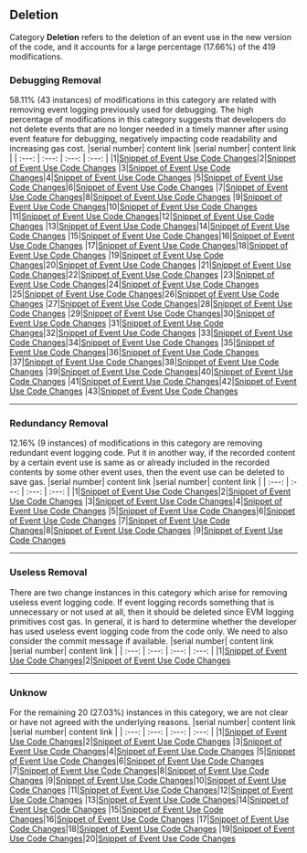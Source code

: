 ## Deletion
Category **Deletion** refers to the deletion of an event use in the new version of the code, and it accounts for a large percentage (17.66\%) of the 419 modifications.

### Debugging Removal
58.11\% (43 instances) of modifications in this category are related with removing event logging previously used for debugging. The high percentage
of modifications in this category suggests that developers do not delete events that are no longer needed in a timely manner after using event feature for debugging, negatively impacting code readability and increasing gas cost. 
|serial number|  content link  |serial number|  content link  |
|    :---:    |      :---:     |    :---:    |      :---:     |
|1|[Snippet of Event Use Code Changes](https://mingbaile.github.io/Solidity-Event-Study/Event-Evolution/Deletion/Debugging%20Removal/1.html)|2|[Snippet of Event Use Code Changes](https://mingbaile.github.io/Solidity-Event-Study/Event-Evolution/Deletion/Debugging%20Removal/2.html)
|3|[Snippet of Event Use Code Changes](https://mingbaile.github.io/Solidity-Event-Study/Event-Evolution/Deletion/Debugging%20Removal/3.html)|4|[Snippet of Event Use Code Changes](https://mingbaile.github.io/Solidity-Event-Study/Event-Evolution/Deletion/Debugging%20Removal/4.html)
|5|[Snippet of Event Use Code Changes](https://mingbaile.github.io/Solidity-Event-Study/Event-Evolution/Deletion/Debugging%20Removal/5.html)|6|[Snippet of Event Use Code Changes](https://mingbaile.github.io/Solidity-Event-Study/Event-Evolution/Deletion/Debugging%20Removal/6.html)
|7|[Snippet of Event Use Code Changes](https://mingbaile.github.io/Solidity-Event-Study/Event-Evolution/Deletion/Debugging%20Removal/7.html)|8|[Snippet of Event Use Code Changes](https://mingbaile.github.io/Solidity-Event-Study/Event-Evolution/Deletion/Debugging%20Removal/8.html)
|9|[Snippet of Event Use Code Changes](https://mingbaile.github.io/Solidity-Event-Study/Event-Evolution/Deletion/Debugging%20Removal/9.html)|10|[Snippet of Event Use Code Changes](https://mingbaile.github.io/Solidity-Event-Study/Event-Evolution/Deletion/Debugging%20Removal/10.html)
|11|[Snippet of Event Use Code Changes](https://mingbaile.github.io/Solidity-Event-Study/Event-Evolution/Deletion/Debugging%20Removal/11.html)|12|[Snippet of Event Use Code Changes](https://mingbaile.github.io/Solidity-Event-Study/Event-Evolution/Deletion/Debugging%20Removal/12.html)
|13|[Snippet of Event Use Code Changes](https://mingbaile.github.io/Solidity-Event-Study/Event-Evolution/Deletion/Debugging%20Removal/13.html)|14|[Snippet of Event Use Code Changes](https://mingbaile.github.io/Solidity-Event-Study/Event-Evolution/Deletion/Debugging%20Removal/14.html)
|15|[Snippet of Event Use Code Changes](https://mingbaile.github.io/Solidity-Event-Study/Event-Evolution/Deletion/Debugging%20Removal/15.html)|16|[Snippet of Event Use Code Changes](https://mingbaile.github.io/Solidity-Event-Study/Event-Evolution/Deletion/Debugging%20Removal/16.html)
|17|[Snippet of Event Use Code Changes](https://mingbaile.github.io/Solidity-Event-Study/Event-Evolution/Deletion/Debugging%20Removal/17.html)|18|[Snippet of Event Use Code Changes](https://mingbaile.github.io/Solidity-Event-Study/Event-Evolution/Deletion/Debugging%20Removal/18.html)
|19|[Snippet of Event Use Code Changes](https://mingbaile.github.io/Solidity-Event-Study/Event-Evolution/Deletion/Debugging%20Removal/19.html)|20|[Snippet of Event Use Code Changes](https://mingbaile.github.io/Solidity-Event-Study/Event-Evolution/Deletion/Debugging%20Removal/20.html)
|21|[Snippet of Event Use Code Changes](https://mingbaile.github.io/Solidity-Event-Study/Event-Evolution/Deletion/Debugging%20Removal/21.html)|22|[Snippet of Event Use Code Changes](https://mingbaile.github.io/Solidity-Event-Study/Event-Evolution/Deletion/Debugging%20Removal/22.html)
|23|[Snippet of Event Use Code Changes](https://mingbaile.github.io/Solidity-Event-Study/Event-Evolution/Deletion/Debugging%20Removal/23.html)|24|[Snippet of Event Use Code Changes](https://mingbaile.github.io/Solidity-Event-Study/Event-Evolution/Deletion/Debugging%20Removal/24.html)
|25|[Snippet of Event Use Code Changes](https://mingbaile.github.io/Solidity-Event-Study/Event-Evolution/Deletion/Debugging%20Removal/25.html)|26|[Snippet of Event Use Code Changes](https://mingbaile.github.io/Solidity-Event-Study/Event-Evolution/Deletion/Debugging%20Removal/26.html)
|27|[Snippet of Event Use Code Changes](https://mingbaile.github.io/Solidity-Event-Study/Event-Evolution/Deletion/Debugging%20Removal/27.html)|28|[Snippet of Event Use Code Changes](https://mingbaile.github.io/Solidity-Event-Study/Event-Evolution/Deletion/Debugging%20Removal/28.html)
|29|[Snippet of Event Use Code Changes](https://mingbaile.github.io/Solidity-Event-Study/Event-Evolution/Deletion/Debugging%20Removal/29.html)|30|[Snippet of Event Use Code Changes](https://mingbaile.github.io/Solidity-Event-Study/Event-Evolution/Deletion/Debugging%20Removal/30.html)
|31|[Snippet of Event Use Code Changes](https://mingbaile.github.io/Solidity-Event-Study/Event-Evolution/Deletion/Debugging%20Removal/31.html)|32|[Snippet of Event Use Code Changes](https://mingbaile.github.io/Solidity-Event-Study/Event-Evolution/Deletion/Debugging%20Removal/32.html)
|33|[Snippet of Event Use Code Changes](https://mingbaile.github.io/Solidity-Event-Study/Event-Evolution/Deletion/Debugging%20Removal/33.html)|34|[Snippet of Event Use Code Changes](https://mingbaile.github.io/Solidity-Event-Study/Event-Evolution/Deletion/Debugging%20Removal/34.html)
|35|[Snippet of Event Use Code Changes](https://mingbaile.github.io/Solidity-Event-Study/Event-Evolution/Deletion/Debugging%20Removal/35.html)|36|[Snippet of Event Use Code Changes](https://mingbaile.github.io/Solidity-Event-Study/Event-Evolution/Deletion/Debugging%20Removal/36.html)
|37|[Snippet of Event Use Code Changes](https://mingbaile.github.io/Solidity-Event-Study/Event-Evolution/Deletion/Debugging%20Removal/37.html)|38|[Snippet of Event Use Code Changes](https://mingbaile.github.io/Solidity-Event-Study/Event-Evolution/Deletion/Debugging%20Removal/38.html)
|39|[Snippet of Event Use Code Changes](https://mingbaile.github.io/Solidity-Event-Study/Event-Evolution/Deletion/Debugging%20Removal/39.html)|40|[Snippet of Event Use Code Changes](https://mingbaile.github.io/Solidity-Event-Study/Event-Evolution/Deletion/Debugging%20Removal/40.html)
|41|[Snippet of Event Use Code Changes](https://mingbaile.github.io/Solidity-Event-Study/Event-Evolution/Deletion/Debugging%20Removal/41.html)|42|[Snippet of Event Use Code Changes](https://mingbaile.github.io/Solidity-Event-Study/Event-Evolution/Deletion/Debugging%20Removal/42.html)
|43|[Snippet of Event Use Code Changes](https://mingbaile.github.io/Solidity-Event-Study/Event-Evolution/Deletion/Debugging%20Removal/43.html)
****
### Redundancy Removal
12.16\% (9 instances) of modifications in this category are removing redundant event logging code. Put it in another way, if the recorded content by a certain event use is same as or already included in the recorded contents by some other event uses, then the event use can be deleted to save gas.
|serial number|  content link  |serial number|  content link  |
|    :---:    |      :---:     |    :---:    |      :---:     |
|1|[Snippet of Event Use Code Changes](https://mingbaile.github.io/Solidity-Event-Study/Event-Evolution/Deletion/Redundancy%20Removal/1.html)|2|[Snippet of Event Use Code Changes](https://mingbaile.github.io/Solidity-Event-Study/Event-Evolution/Deletion/Redundancy%20Removal/2.html)
|3|[Snippet of Event Use Code Changes](https://mingbaile.github.io/Solidity-Event-Study/Event-Evolution/Deletion/Redundancy%20Removal/3.html)|4|[Snippet of Event Use Code Changes](https://mingbaile.github.io/Solidity-Event-Study/Event-Evolution/Deletion/Redundancy%20Removal/4.html)
|5|[Snippet of Event Use Code Changes](https://mingbaile.github.io/Solidity-Event-Study/Event-Evolution/Deletion/Redundancy%20Removal/5.html)|6|[Snippet of Event Use Code Changes](https://mingbaile.github.io/Solidity-Event-Study/Event-Evolution/Deletion/Redundancy%20Removal/6.html)
|7|[Snippet of Event Use Code Changes](https://mingbaile.github.io/Solidity-Event-Study/Event-Evolution/Deletion/Redundancy%20Removal/7.html)|8|[Snippet of Event Use Code Changes](https://mingbaile.github.io/Solidity-Event-Study/Event-Evolution/Deletion/Redundancy%20Removal/8.html)
|9|[Snippet of Event Use Code Changes](https://mingbaile.github.io/Solidity-Event-Study/Event-Evolution/Deletion/Redundancy%20Removal/9.html)
****
### Useless Removal
There are two change instances in this category which arise for removing useless event logging code. If event logging records something that is unnecessary or not used at all, then it should be deleted since EVM logging primitives cost gas. In general, it is hard to determine whether the developer has used useless event logging code from the code only. We need to also consider the commit message if available.
|serial number|  content link  |serial number|  content link  |
|    :---:    |      :---:     |    :---:    |      :---:     |
|1|[Snippet of Event Use Code Changes](https://mingbaile.github.io/Solidity-Event-Study/Event-Evolution/Deletion/Gas%20Saving/1.html)|2|[Snippet of Event Use Code Changes](https://mingbaile.github.io/Solidity-Event-Study/Event-Evolution/Deletion/Gas%20Saving/2.html)
****
### Unknow
For the remaining 20 (27.03\%) instances in this category, we are not clear or have not agreed with the underlying reasons.
|serial number|  content link  |serial number|  content link  |
|    :---:    |      :---:     |    :---:    |      :---:     |
|1|[Snippet of Event Use Code Changes](https://mingbaile.github.io/Solidity-Event-Study/Event-Evolution/Deletion/Unknow/1.html)|2|[Snippet of Event Use Code Changes](https://mingbaile.github.io/Solidity-Event-Study/Event-Evolution/Deletion/Unknow/2.html)
|3|[Snippet of Event Use Code Changes](https://mingbaile.github.io/Solidity-Event-Study/Event-Evolution/Deletion/Unknow/3.html)|4|[Snippet of Event Use Code Changes](https://mingbaile.github.io/Solidity-Event-Study/Event-Evolution/Deletion/Unknow/4.html)
|5|[Snippet of Event Use Code Changes](https://mingbaile.github.io/Solidity-Event-Study/Event-Evolution/Deletion/Unknow/5.html)|6|[Snippet of Event Use Code Changes](https://mingbaile.github.io/Solidity-Event-Study/Event-Evolution/Deletion/Unknow/6.html)
|7|[Snippet of Event Use Code Changes](https://mingbaile.github.io/Solidity-Event-Study/Event-Evolution/Deletion/Unknow/7.html)|8|[Snippet of Event Use Code Changes](https://mingbaile.github.io/Solidity-Event-Study/Event-Evolution/Deletion/Unknow/8.html)
|9|[Snippet of Event Use Code Changes](https://mingbaile.github.io/Solidity-Event-Study/Event-Evolution/Deletion/Unknow/9.html)|10|[Snippet of Event Use Code Changes](https://mingbaile.github.io/Solidity-Event-Study/Event-Evolution/Deletion/Unknow/10.html)
|11|[Snippet of Event Use Code Changes](https://mingbaile.github.io/Solidity-Event-Study/Event-Evolution/Deletion/Unknow/11.html)|12|[Snippet of Event Use Code Changes](https://mingbaile.github.io/Solidity-Event-Study/Event-Evolution/Deletion/Unknow/12.html)
|13|[Snippet of Event Use Code Changes](https://mingbaile.github.io/Solidity-Event-Study/Event-Evolution/Deletion/Unknow/13.html)|14|[Snippet of Event Use Code Changes](https://mingbaile.github.io/Solidity-Event-Study/Event-Evolution/Deletion/Unknow/14.html)
|15|[Snippet of Event Use Code Changes](https://mingbaile.github.io/Solidity-Event-Study/Event-Evolution/Deletion/Unknow/15.html)|16|[Snippet of Event Use Code Changes](https://mingbaile.github.io/Solidity-Event-Study/Event-Evolution/Deletion/Unknow/16.html)
|17|[Snippet of Event Use Code Changes](https://mingbaile.github.io/Solidity-Event-Study/Event-Evolution/Deletion/Unknow/17.html)|18|[Snippet of Event Use Code Changes](https://mingbaile.github.io/Solidity-Event-Study/Event-Evolution/Deletion/Unknow/18.html)
|19|[Snippet of Event Use Code Changes](https://mingbaile.github.io/Solidity-Event-Study/Event-Evolution/Deletion/Unknow/19.html)|20|[Snippet of Event Use Code Changes](https://mingbaile.github.io/Solidity-Event-Study/Event-Evolution/Deletion/Unknow/20.html)

